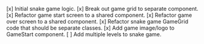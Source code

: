 [x] Initial snake game logic.
[x] Break out game grid to separate component.
[x] Refactor game start screen to a shared component.
[x] Refactor game over screen to a shared component.
[x] Refactor snake game GameGrid code that should be separate classes.
[x] Add game image/logo to GameStart component.
[ ] Add multiple levels to snake game.